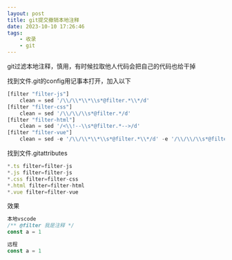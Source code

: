 ```yaml
---
layout: post
title: git提交撤销本地注释
date: 2023-10-10 17:26:46
tags: 
	- 收录
	- git
---
```


git过滤本地注释，慎用，有时候拉取他人代码会把自己的代码也给干掉

<!-- more -->

找到文件.git的config用记事本打开，加入以下
```ts
[filter "filter-js"]
	clean = sed '/\\/\\*\\*\\s*@filter.*\\*/d'
[filter "filter-css"]
	clean = sed '/\\/\\/\\s*@filter.*/d'
[filter "filter-html"]
	clean = sed '/<\\!--\\s*@filter.*-->/d'
[filter "filter-vue"]
	clean = sed -e '/\\/\\*\\*\\s*@filter.*\\*/d' -e '/\\/\\/\\s*@filter.*/d' -e '/<\\!--\\s*@filter.*-->/d'
```

找到文件.gitattributes
```ts
*.ts filter=filter-js
*.js filter=filter-js
*.css filter=filter-css
*.html filter=filter-html
*.vue filter=filter-vue
```

效果
```ts
本地vscode
/** @filter 我是注释 */
const a = 1

远程
const a = 1
```
<!-- more -->